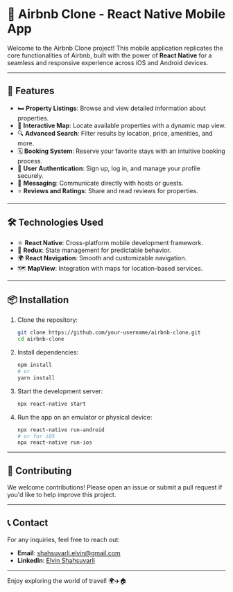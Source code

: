 # 🏡 Airbnb Clone - React Native Mobile App

Welcome to the Airbnb Clone project! This mobile application replicates the core functionalities of Airbnb, built with the power of **React Native** for a seamless and responsive experience across iOS and Android devices.

---

## 🚀 Features

- 🛏️ **Property Listings**: Browse and view detailed information about properties.
- 📍 **Interactive Map**: Locate available properties with a dynamic map view.
- 🔍 **Advanced Search**: Filter results by location, price, amenities, and more.
- 🗓️ **Booking System**: Reserve your favorite stays with an intuitive booking process.
- 👤 **User Authentication**: Sign up, log in, and manage your profile securely.
- 💬 **Messaging**: Communicate directly with hosts or guests.
- ⭐ **Reviews and Ratings**: Share and read reviews for properties.
  
---

## 🛠️ Technologies Used

- ⚛️ **React Native**: Cross-platform mobile development framework.
- 🔄 **Redux**: State management for predictable behavior.
- 🌍 **React Navigation**: Smooth and customizable navigation.
- 🗺️ **MapView**: Integration with maps for location-based services.

---

## 📦 Installation

1. Clone the repository:
   ```bash
   git clone https://github.com/your-username/airbnb-clone.git
   cd airbnb-clone
   ```

2. Install dependencies:
   ```bash
   npm install
   # or
   yarn install
   ```

3. Start the development server:
   ```bash
   npx react-native start
   ```

4. Run the app on an emulator or physical device:
   ```bash
   npx react-native run-android
   # or for iOS
   npx react-native run-ios
   ```

---

## 🤝 Contributing

We welcome contributions! Please open an issue or submit a pull request if you'd like to help improve this project.

---

## 📞 Contact

For any inquiries, feel free to reach out:

- **Email**: shahsuvarli.elvin@gmail.com
- **LinkedIn**: [Elvin Shahsuvarli](https://www.linkedin.com/in/shahsuvarli)

---

Enjoy exploring the world of travel! 🌍✈️🏠
